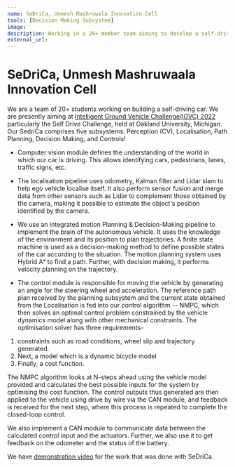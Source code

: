 ```yaml
---
name: SeDriCa, Unmesh Mashruwala Innovation Cell
tools: [Decision Making Subsystem]
image:
description: Working in a 20+ member team aiming to develop a self-driving car capable of transversing on Indian roads
external_url: 
---
```


# SeDriCa, Unmesh Mashruwaala Innovation Cell

We are a team of 20+ students working on building a self-driving car. We are presently aiming at <a href="http://www.igvc.org/index.htm">Intelligent Ground Vehicle Challenge(IGVC) 2022</a> particularly the Self Drive Challenge, held at Oakland University, Michigan. Our SedriCa comprises five subsystems: Perception (CV), Localisation, Path Planning, Decision Making, and Controls!

* Computer vision module defines the understanding of the world in which our car is driving. This allows identifying cars, pedestrians, lanes, traffic signs, etc.

* The localisation pipeline uses odometry, Kalman filter and Lidar slam to help ego vehicle localise itself. It also perform sensor fusion and merge data from other sensors such as Lidar to complement those obtained by the camera, making it possible to estimate the object's position identified by the camera.

* We use an integrated motion Planning & Decision-Making pipeline to implement the brain of the autonomous vehicle. It uses the knowledge of the environment and its position to plan trajectories. A finite state machine is used as a decision-making method to define possible states of the car according to the situation. The motion planning system uses Hybrid A* to find a path. Further, with decision making, it performs velocity planning on the trajectory.

* The control module is responsible for moving the vehicle by generating an angle for the steering wheel and acceleration. 
The reference path plan received by the planning subsystem and the current state obtained from the Localisation is fed into our control algorithm -- NMPC,  which then solves an optimal control problem constrained by the vehicle dynamics model along with other mechanical constraints.
The optimisation solver has three requirements-
1. constraints such as road conditions, wheel slip and trajectory generated.
2. Next, a model which is a dynamic bicycle model 
3. Finally, a cost function.

The NMPC algorithm looks at N-steps ahead using the vehicle model provided and calculates the best possible inputs for the system by optimising the cost function. The control outputs thus generated are then applied to the vehicle using drive by wire via the CAN module, and feedback is received for the next step, where this process is repeated to complete the closed-loop control.

We also implement a CAN module to communicate data between the calculated control input and the actuators. Further, we also use it to get feedback on the odometer and the status of the battery.

We have <a href="https://youtu.be/8lNKjX0-RKY">demonstration video</a> for the work that was done with SeDriCa.